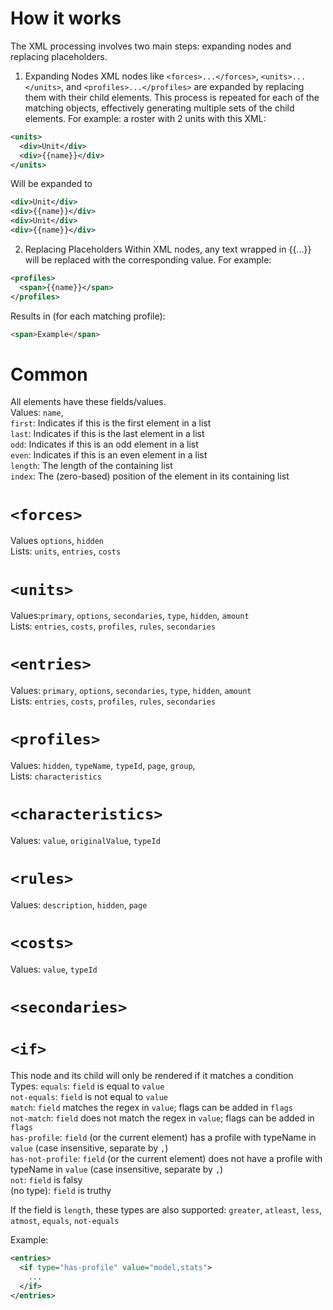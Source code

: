 # How it works
The XML processing involves two main steps: expanding nodes and replacing placeholders.

1. Expanding Nodes
XML nodes like `<forces>...</forces>`, `<units>...</units>`, and `<profiles>...</profiles>` are expanded by replacing them with their child elements. This process is repeated for each of the matching objects, effectively generating multiple sets of the child elements.
For example: a roster with 2 units with this XML:
```xml
<units>
  <div>Unit</div>
  <div>{{name}}</div>
</units>
```
Will be expanded to
```xml
<div>Unit</div>
<div>{{name}}</div>
<div>Unit</div>
<div>{{name}}</div>
```

2. Replacing Placeholders
Within XML nodes, any text wrapped in {{...}} will be replaced with the corresponding value. For example:
```xml
<profiles>
  <span>{{name}}</span>
</profiles>
```
Results in (for each matching profile):
```html
<span>Example</span>
```

# Common
All elements have these fields/values.  
Values: `name`,  
`first`: Indicates if this is the first element in a list  
`last`: Indicates if this is the last element in a list  
`odd`: Indicates if this is an odd element in a list  
`even`: Indicates if this is an even element in a list  
`length`: The length of the containing list  
`index`: The (zero-based) position of the element in its containing list  

# `<forces>`
Values `options`, `hidden`  
Lists: `units`, `entries`, `costs`  
# `<units>`
Values:`primary`, `options`, `secondaries`, `type`, `hidden`, `amount`  
Lists: `entries`, `costs`, `profiles`, `rules`, `secondaries`  
# `<entries>`
Values: `primary`, `options`, `secondaries`, `type`, `hidden`, `amount`  
Lists: `entries`, `costs`, `profiles`, `rules`, `secondaries`  
# `<profiles>`
Values:  `hidden`, `typeName`, `typeId`, `page`, `group`,  
Lists: `characteristics`  
# `<characteristics>`
Values: `value`, `originalValue`, `typeId`  
# `<rules>`
Values: `description`, `hidden`, `page`  
# `<costs>`
Values: `value`, `typeId`  
# `<secondaries>`


# `<if>`
This node and its child will only be rendered if it matches a condition  
Types:
`equals`: `field` is equal to `value`  
`not-equals`: `field` is not equal to `value`  
`match`: `field` matches the regex in `value`; flags can be added in `flags`  
`not-match`:  `field` does not match the regex in `value`; flags can be added in `flags`  
`has-profile`:  `field` (or the current element) has a profile with typeName in `value` (case insensitive, separate by `,`)  
`has-not-profile`:  `field` (or the current element) does not have a profile with typeName in `value` (case insensitive, separate by `,`)  
`not`: `field` is falsy  
(no type): `field` is truthy

If the field is `length`, these types are also supported: `greater`, `atleast`, `less`, `atmost`, `equals`, `not-equals`

Example:
```xml
<entries>
  <if type="has-profile" value="model,stats">
    ...
  </if>
</entries>
```



